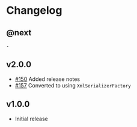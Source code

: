 # Changelog

## @next

`-`

## v2.0.0

- [#150](https://github.com/Marvin-Brouwer/FluentSerializer/issues/150) Added release notes
- [#157](https://github.com/Marvin-Brouwer/FluentSerializer/issues/157) Converted to using `XmlSerializerFactory`

## v1.0.0

- Initial release
